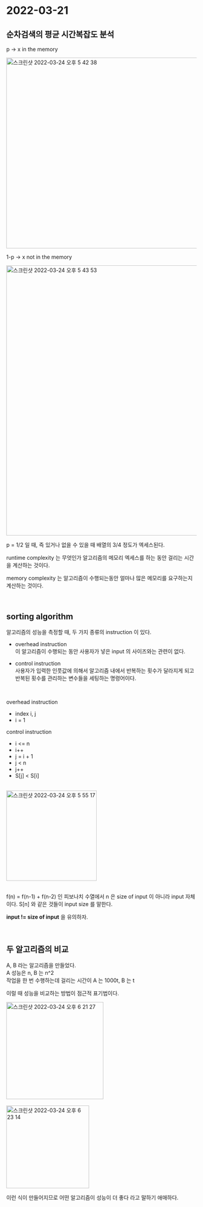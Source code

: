 # 2022-03-21

## 순차검색의 평균 시간복잡도 분석

p -> x in the memory

<img width="505" alt="스크린샷 2022-03-24 오후 5 42 38" src="https://user-images.githubusercontent.com/67616146/159876880-62e59716-9eee-493c-9e3d-4b677549a1d9.png">

<br/>

1-p -> x not in the memory

<img width="715" alt="스크린샷 2022-03-24 오후 5 43 53" src="https://user-images.githubusercontent.com/67616146/159877139-2d2dc1bc-fbae-4836-876e-5f983c578689.png">

<br/>

p = 1/2 일 때, 즉 있거나 없을 수 있을 때 배열의 3/4 정도가 엑세스된다.
<br/>

runtime complexity 는 무엇인가 알고리즘의 메모리 엑세스를 하는 동안 걸리는 시간을 계산하는 것이다.
<br/>

memory complexity 는 알고리즘이 수행되는동안 얼마나 많은 메모리를 요구하는지 계산하는 것이다.

<br/>

## sorting algorithm

알고리즘의 성능을 측정할 때, 두 가지 종류의 instruction 이 있다.

- overhead instruction<br/>
  이 알고리즘이 수행되는 동안 사용자가 넣은 input 의 사이즈와는 관련이 없다.

- control instruction<br/>
  사용자가 입력한 인풋값에 의해서 알고리즘 내에서 반복하는 횟수가 달라지게 되고 반복된 횟수를 관리하는 변수들을 세팅하는 명령어이다.

<br/>

overhead instruction

- index i, j
- i = 1

control instruction

- i <= n
- i++
- j = i + 1
- j < n
- j++
- S[j] < S[i]

<br/>

  <img width="239" alt="스크린샷 2022-03-24 오후 5 55 17" src="https://user-images.githubusercontent.com/67616146/159879197-c6537ccf-cccd-4752-a04d-555cd87c2be2.png">

<br/>
<br/>

f(n) = f(n-1) + f(n-2) 인 피보나치 수열에서 n 은 size of input 이 아니라 input 자체이다. S[n] 와 같은 것들이 input size 를 말한다.

**input != size of input** 을 유의하자.

<br/>

## 두 알고리즘의 비교

A, B 라는 알고리즘을 만들었다.<br/>
A 성능은 n, B 는 n^2<br/>
작업을 한 번 수행하는데 걸리는 시간이 A 는 1000t, B 는 t<br/>

이럴 때 성능을 비교하는 방법이 점근적 표기법이다.

<img width="257" alt="스크린샷 2022-03-24 오후 6 21 27" src="https://user-images.githubusercontent.com/67616146/159884210-172a273b-63c5-4d8b-939b-647f40b179e5.png">

<br/>
<br/>

<img width="219" alt="스크린샷 2022-03-24 오후 6 23 14" src="https://user-images.githubusercontent.com/67616146/159884589-62ea2235-3049-40df-b637-e6151bc5c5f4.png">

이런 식이 만들어지므로 어떤 알고리즘이 성능이 더 좋다 라고 말하기 애매하다.
